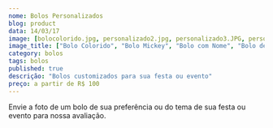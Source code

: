 ```yaml
---
nome: Bolos Personalizados
blog: product
data: 14/03/17
image: [bolocolorido.jpg, personalizado2.jpg, personalizado3.JPG, personalizado4.jpg, personalizado5.JPG]
image_title: ["Bolo Colorido", "Bolo Mickey", "Bolo com Nome", "Bolo de Brigadeiro", "Bolo Simples de Aniversário"]
category: bolos
tags: bolos
published: true
descrição: "Bolos customizados para sua festa ou evento"
preço: a partir de R$ 100
---
```


Envie a foto de um bolo de sua preferência ou do tema de sua festa ou evento para nossa avaliação.
